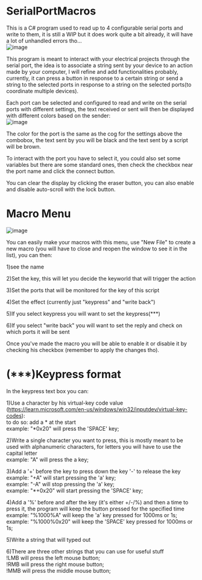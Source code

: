 # SerialPortMacros
This is a C# program used to read up to 4 configurable serial ports and write to them, it is still a WIP but it does work quite a bit already, it will have a lot of unhandled errors tho...  
![image](https://github.com/Agasaworkshop/SerialPortMacros/assets/142116808/7aad28a2-f5ec-4e63-9603-f375e05a9e6d)

This program is meant to interact with your electrical projects through the serial port, the idea is to associate a string sent by your device to an action made by your computer, I will refine and add functionalities probably, currently, it can press a button in response to a certain string or send a string to the selected ports in response to a string on the selected ports(to coordinate multiple devices).  

Each port can be selected and configured to read and write on the serial ports with different settings, the text received or sent will then be displayed with different colors based on the sender:  
![image](https://github.com/Agasaworkshop/SerialPortMacros/assets/142116808/32f5f7ad-ac02-49c2-99a0-e8922e756a08)

The color for the port is the same as the cog for the settings above the combobox, the text sent by you will be black and the text sent by a script will be brown.  

To interact with the port you have to select it, you could also set some variables but there are some standard ones, then check the checkbox near the port name and click the connect button.  

You can clear the display by clicking the eraser button, you can also enable and disable auto-scroll with the lock button.  

# Macro Menu
![image](https://github.com/Agasaworkshop/SerialPortMacros/assets/142116808/057b1100-a02f-4a6a-84e4-77cb438d2151)

You can easily make your macros with this menu, use "New File" to create a new macro (you will have to close and reopen the window to see it in the list), you can then:  
  
  1)see the name  
    
  2)Set the key, this will let you decide the keyworld that will trigger the action  
    
  3)Set the ports that will be monitored for the key of this script  
    
  4)Set the effect (currently just "keypress" and "write back")    
    
  5)If you select keypress you will want to set the keypress(***)  
    
  6)If you select "write back" you will want to set the reply and check on which ports it will be sent  

Once you've made the macro you will be able to enable it or disable it by checking his checkbox (remember to apply the changes tho).  

# (***)Keypress format
In the keypress text box you can:  
  
  1)Use a character by his virtual-key code value (https://learn.microsoft.com/en-us/windows/win32/inputdev/virtual-key-codes):  
    to do so: add a * at the start    
      example: "*0x20" will press the 'SPACE' key;  
        
  2)Write a single character you want to press, this is mostly meant to be used with alphanumeric characters, for letters you will have to use the capital letter  
      example: "A" will press the a key;  
      
  3)Add a '+' before the key to press down the key '-' to release the key  
      example: "+A" will start pressing the 'a' key;   
      example: "-A" will stop pressing the 'a' key;  
      example: "*+0x20" will start pressing the 'SPACE' key;  
      
  4)Add a '%' before and after the key (it's either +/-/%) and then a time to press it, the program will keep the button pressed for the specified time  
      example: "%1000%A" will keep the 'a' key pressed for 1000ms or 1s;   
      example: "%1000%0x20" will keep the 'SPACE' key pressed for 1000ms or 1s;  
      
  5)Write a string that will typed out  
  
  6)There are three other strings that you can use for useful stuff  
      !LMB will press the left mouse button;  
      !RMB will press the right mouse button;  
      !MMB will press the middle mouse button;  
